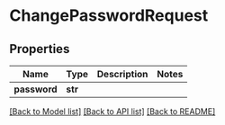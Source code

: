 # ChangePasswordRequest


## Properties

Name | Type | Description | Notes
------------ | ------------- | ------------- | -------------
**password** | **str** |  | 

[[Back to Model list]](../README.md#models) [[Back to API list]](../README.md#api-endpoints) [[Back to README]](../README.md)


